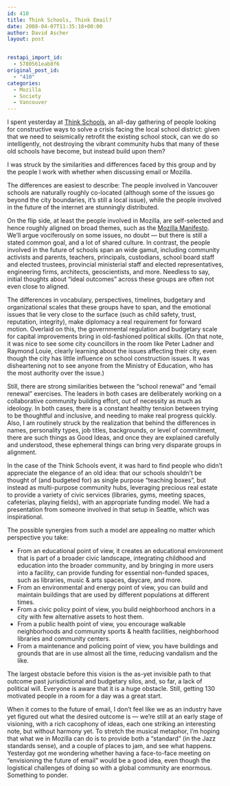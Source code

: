 ```yaml
---
id: 410
title: Think Schools, Think Email?
date: 2008-04-07T11:35:18+00:00
author: David Ascher
layout: post


restapi_import_id:
  - 5780561eab8f6
original_post_id:
  - "410"
categories:
  - Mozilla
  - Society
  - Vancouver
---
```

I spent yesterday at [Think Schools](http://www.thinkcity.ca/current/schools), an all-day gathering of people looking for constructive ways to solve a crisis facing the local school district: given that we need to seismically retrofit the existing school stock, can we do so intelligently, not destroying the vibrant community hubs that many of these old schools have become, but instead build upon them?

I was struck by the similarities and differences faced by this group and by the people I work with whether when discussing email or Mozilla.

The differences are easiest to describe: The people involved in Vancouver schools are naturally roughly co-located (although some of the issues go beyond the city boundaries, it&#8217;s still a local issue), while the people involved in the future of the internet are stunningly distributed.

On the flip side, at least the people involved in Mozilla, are self-selected and hence roughly aligned on broad themes, such as the [Mozilla Manifesto](http://www.mozilla.org/about/mozilla-manifesto.html). We&#8217;ll argue vociferously on some issues, no doubt &#8212; but there is still a stated common goal, and a lot of shared culture. In contrast, the people involved in the future of schools span an wide gamut, including community activists and parents, teachers, principals, custodians, school board staff and elected trustees, provincial ministerial staff and elected representatives, engineering firms, architects, geoscientists, and more. Needless to say, initial thoughts about &#8220;ideal outcomes&#8221; across these groups are often not even close to aligned.

The differences in vocabulary, perspectives, timelines, budgetary and organizational scales that these groups have to span, and the emotional issues that lie very close to the surface (such as child safety, trust, reputation, integrity), make diplomacy a real requirement for forward motion. Overlaid on this, the governmental regulation and budgetary scale for capital improvements bring in old-fashioned political skills. (On that note, it was nice to see some city councillors in the room like Peter Ladner and Raymond Louie, clearly learning about the issues affecting their city, even though the city has little influence on school construction issues. It was disheartening not to see anyone from the Ministry of Education, who has the most authority over the issue.)

Still, there are strong similarities between the &#8220;school renewal&#8221; and &#8220;email renewal&#8221; exercises. The leaders in both cases are deliberately working on a collaborative community building effort, out of necessity as much as ideology. In both cases, there is a constant healthy tension between trying to be thoughtful and inclusive, and needing to make real progress quickly. Also, I am routinely struck by the realization that behind the differences in names, personality types, job titles, backgrounds, or level of commitment, there are such things as Good Ideas, and once they are explained carefully and understood, these ephemeral things can bring very disparate groups in alignment.

In the case of the Think Schools event, it was hard to find people who didn&#8217;t appreciate the elegance of an old idea: that our schools shouldn&#8217;t be thought of (and budgeted for) as single purpose &#8220;teaching boxes&#8221;, but instead as multi-purpose community hubs, leveraging precious real estate to provide a variety of civic services (libraries, gyms, meeting spaces, cafeterias, playing fields), with an appropriate funding model. We had a presentation from someone involved in that setup in Seattle, which was inspirational.

The possible synergies from such a model are appealing no matter which perspective you take:

  * From an educational point of view, it creates an educational environment that is part of a broader civic landscape, integrating childhood and education into the broader community, and by bringing in more users into a facility, can provide funding for essential non-funded spaces, such as libraries, music & arts spaces, daycare, and more. 
  * From an environmental and energy point of view, you can build and maintain buildings that are used by different populations at different times. 
  * From a civic policy point of view, you build neighborhood anchors in a city with few alternative assets to host them. 
  * From a public health point of view, you encourage walkable neighborhoods and community sports & health facilities, neighborhood libraries and community centers. 
  * From a maintenance and policing point of view, you have buildings and grounds that are in use almost all the time, reducing vandalism and the like. 

The largest obstacle before this vision is the as-yet invisible path to that outcome past jurisdictional and budgetary silos, and, so far, a lack of political will. Everyone is aware that it is a huge obstacle. Still, getting 130 motivated people in a room for a day was a great start.

When it comes to the future of email, I don&#8217;t feel like we as an industry have yet figured out what the desired outcome is &#8212; we&#8217;re still at an early stage of visioning, with a rich cacophony of ideas, each one striking an interesting note, but without harmony yet. To stretch the musical metaphor, I&#8217;m hoping that what we in Mozilla can do is to provide both a &#8220;standard&#8221; (in the Jazz standards sense), and a couple of places to jam, and see what happens. Yesterday got me wondering whether having a face-to-face meeting on &#8220;envisioning the future of email&#8221; would be a good idea, even though the logistical challenges of doing so with a global community are enormous. Something to ponder.